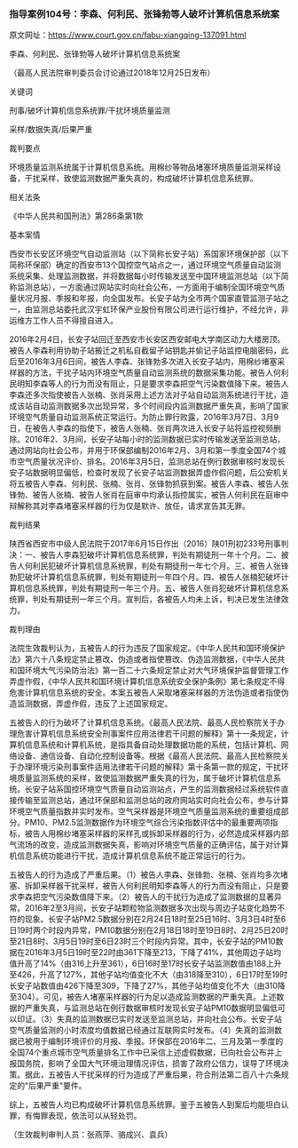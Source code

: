 ### 指导案例104号：李森、何利民、张锋勃等人破坏计算机信息系统案
原文网址：https://www.court.gov.cn/fabu-xiangqing-137091.html

李森、何利民、张锋勃等人破坏计算机信息系统案

（最高人民法院审判委员会讨论通过2018年12月25日发布）

关键词

刑事/破坏计算机信息系统罪/干扰环境质量监测

采样/数据失真/后果严重

裁判要点

环境质量监测系统属于计算机信息系统。用棉纱等物品堵塞环境质量监测采样设备，干扰采样，致使监测数据严重失真的，构成破坏计算机信息系统罪。

相关法条

《中华人民共和国刑法》第286条第1款

基本案情

西安市长安区环境空气自动监测站（以下简称长安子站）系国家环境保护部（以下简称环保部）确定的西安市13个国控空气站点之一，通过环境空气质量自动监测系统采集、处理监测数据，并将数据每小时传输发送至中国环境监测总站（以下简称监测总站），一方面通过网站实时向社会公布，一方面用于编制全国环境空气质量状况月报、季报和年报，向全国发布。长安子站为全市两个国家直管监测子站之一，由监测总站委托武汉宇虹环保产业股份有限公司进行运行维护，不经允许，非运维方工作人员不得擅自进入。

2016年2月4日，长安子站回迁至西安市长安区西安邮电大学南区动力大楼房顶。被告人李森利用协助子站搬迁之机私自截留子站钥匙并偷记子站监控电脑密码，此后至2016年3月6日间，被告人李森、张锋勃多次进入长安子站内，用棉纱堵塞采样器的方法，干扰子站内环境空气质量自动监测系统的数据采集功能。被告人何利民明知李森等人的行为而没有阻止，只是要求李森把空气污染数值降下来。被告人李森还多次指使被告人张楠、张肖采用上述方法对子站自动监测系统进行干扰，造成该站自动监测数据多次出现异常，多个时间段内监测数据严重失真，影响了国家环境空气质量自动监测系统正常运行。为防止罪行败露，2016年3月7日、3月9日，在被告人李森的指使下，被告人张楠、张肖两次进入长安子站将监控视频删除。2016年2、3月间，长安子站每小时的监测数据已实时传输发送至监测总站，通过网站向社会公布，并用于环保部编制2016年2月、3月和第一季度全国74个城市空气质量状况评价、排名。2016年3月5日，监测总站在例行数据审核时发现长安子站数据明显偏低，检查时发现了长安子站监测数据弄虚作假问题，后公安机关将五被告人李森、何利民、张楠、张肖、张锋勃抓获到案。被告人李森、被告人张锋勃、被告人张楠、被告人张肖在庭审中均承认指控属实，被告人何利民在庭审中辩解称其对李森堵塞采样器的行为仅是默许、放任，请求宣告其无罪。

裁判结果

陕西省西安市中级人民法院于2017年6月15日作出（2016）陕01刑初233号刑事判决：一、被告人李森犯破坏计算机信息系统罪，判处有期徒刑一年十个月。二、被告人何利民犯破坏计算机信息系统罪，判处有期徒刑一年七个月。三、被告人张锋勃犯破坏计算机信息系统罪，判处有期徒刑一年四个月。四、被告人张楠犯破坏计算机信息系统罪，判处有期徒刑一年三个月。五、被告人张肖犯破坏计算机信息系统罪，判处有期徒刑一年三个月。宣判后，各被告人均未上诉，判决已发生法律效力。

裁判理由

法院生效裁判认为，五被告人的行为违反了国家规定。《中华人民共和国环境保护法》第六十八条规定禁止篡改、伪造或者指使篡改、伪造监测数据，《中华人民共和国环境大气污染防治法》第一百二十六条规定禁止对大气环境保护监督管理工作弄虚作假，《中华人民共和国环境计算机信息系统安全保护条例》第七条规定不得危害计算机信息系统的安全。本案五被告人采取堵塞采样器的方法伪造或者指使伪造监测数据，弄虚作假，违反了上述国家规定。

五被告人的行为破坏了计算机信息系统。《最高人民法院、最高人民检察院关于办理危害计算机信息系统安全刑事案件应用法律若干问题的解释》第十一条规定，计算机信息系统和计算机系统，是指具备自动处理数据功能的系统，包括计算机、网络设备、通信设备、自动化控制设备等。根据《最高人民法院、最高人民检察院关于办理环境污染刑事案件适用法律若干问题的解释》第十条第一款的规定，干扰环境质量监测系统的采样，致使监测数据严重失真的行为，属于破坏计算机信息系统。长安子站系国控环境空气质量自动监测站点，产生的监测数据经过系统软件直接传输至监测总站，通过环保部和监测总站的政府网站实时向社会公布，参与计算环境空气质量指数并实时发布。空气采样器是环境空气质量监测系统的重要组成部分。PM10、PM2.5监测数据作为环境空气综合污染指数评估中的最重要两项指标，被告人用棉纱堵塞采样器的采样孔或拆卸采样器的行为，必然造成采样器内部气流场的改变，造成监测数据失真，影响对环境空气质量的正确评估，属于对计算机信息系统功能进行干扰，造成计算机信息系统不能正常运行的行为。

五被告人的行为造成了严重后果。（1）被告人李森、张锋勃、张楠、张肖均多次堵塞、拆卸采样器干扰采样，被告人何利民明知李森等人的行为而没有阻止，只是要求李森把空气污染数值降下来。（2）被告人的干扰行为造成了监测数据的显著异常。2016年2至3月间，长安子站颗粒物监测数据多次出现与周边子站变化趋势不符的现象。长安子站PM2.5数据分别在2月24日18时至25日16时、3月3日4时至6日19时两个时段内异常，PM10数据分别在2月18日18时至19日8时、2月25日20时至21日8时、3月5日19时至6日23时三个时段内异常。其中，长安子站的PM10数据在2016年3月5日19时至22时由361下降至213，下降了41%，其他周边子站均值升高了14%（由316上升至361），6日16时至17时长安子站监测数值由188上升至426，升高了127%，其他子站均值变化不大（由318降至310），6日17时至19时长安子站数值由426下降至309，下降了27%，其他子站均值变化不大（由310降至304）。可见，被告人堵塞采样器的行为足以造成监测数据的严重失真。上述数据的严重失真，与监测总站在例行数据审核时发现长安子站PM10数据明显偏低可以印证。（3）失真的监测数据已实时发送至监测总站，并向社会公布。长安子站空气质量监测的小时浓度均值数据已经通过互联网实时发布。（4）失真的监测数据已被用于编制环境评价的月报、季报。环保部在2016年二、三月及第一季度的全国74个重点城市空气质量排名工作中已采信上述虚假数据，已向社会公布并上报国务院，影响了全国大气环境治理情况评估，损害了政府公信力，误导了环境决策。据此，五被告人干扰采样的行为造成了严重后果，符合刑法第二百八十六条规定的"后果严重"要件。

综上，五被告人均已构成破坏计算机信息系统罪。鉴于五被告人到案后均能坦白认罪，有悔罪表现，依法可以从轻处罚。

（生效裁判审判人员：张燕萍、骆成兴、袁兵）
